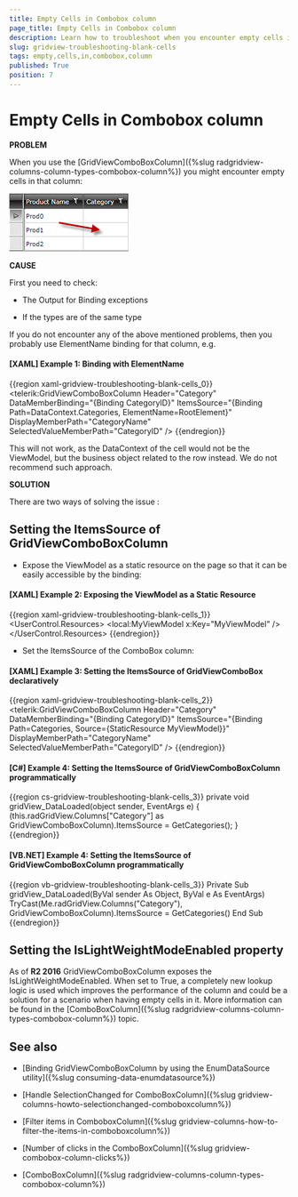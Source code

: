 ```yaml
---
title: Empty Cells in Combobox column
page_title: Empty Cells in Combobox column
description: Learn how to troubleshoot when you encounter empty cells in Combobox column within RadGridView - Telerik's WPF DataGrid.
slug: gridview-troubleshooting-blank-cells
tags: empty,cells,in,combobox,column
published: True
position: 7
---
```


# Empty Cells in Combobox column

__PROBLEM__

When you use the [GridViewComboBoxColumn]({%slug radgridview-columns-column-types-combobox-column%}) you might encounter empty cells in that column:

![GridView Troubleshooting Blank Cells](images/gridview_troubleshoot_blank_cells.png)

__CAUSE__

First you need to check:

* The Output for Binding exceptions

* If the types are of the same type

If you do not encounter any of the above mentioned problems, then you probably use ElementName binding for that column, e.g.

#### __[XAML] Example 1: Binding with ElementName__

{{region xaml-gridview-troubleshooting-blank-cells_0}}
	<telerik:GridViewComboBoxColumn Header="Category"
	DataMemberBinding="{Binding CategoryID}"
	ItemsSource="{Binding Path=DataContext.Categories, ElementName=RootElement}"
	DisplayMemberPath="CategoryName"
	SelectedValueMemberPath="CategoryID" />
{{endregion}}

This will not work, as the DataContext of the cell would not be the ViewModel, but the business object related to the row instead. We do not recommend such approach.

__SOLUTION__

There are two ways of solving the issue : 

## Setting the ItemsSource of GridViewComboBoxColumn

* Expose the ViewModel as a static resource on the page so that it can be easily accessible by the binding:

#### __[XAML] Example 2: Exposing the ViewModel as a Static Resource__

{{region xaml-gridview-troubleshooting-blank-cells_1}}
	<UserControl.Resources>
	    <local:MyViewModel x:Key="MyViewModel" />
	</UserControl.Resources>
{{endregion}}

* Set the ItemsSource of the ComboBox column:

#### __[XAML] Example 3: Setting the ItemsSource of GridViewComboBox declaratively__

{{region xaml-gridview-troubleshooting-blank-cells_2}}
	<telerik:GridViewComboBoxColumn Header="Category"
	DataMemberBinding="{Binding CategoryID}"
	ItemsSource="{Binding Path=Categories, Source={StaticResource MyViewModel}}"
	DisplayMemberPath="CategoryName"
	SelectedValueMemberPath="CategoryID" />
{{endregion}}

#### __[C#] Example 4: Setting the ItemsSource of GridViewComboBoxColumn programmatically__

{{region cs-gridview-troubleshooting-blank-cells_3}}
	private void gridView_DataLoaded(object sender, EventArgs e)
	{
	    (this.radGridView.Columns["Category"] as GridViewComboBoxColumn).ItemsSource = GetCategories();
	}
{{endregion}}

#### __[VB.NET] Example 4: Setting the ItemsSource of GridViewComboBoxColumn programmatically__

{{region vb-gridview-troubleshooting-blank-cells_3}}
	Private Sub gridView_DataLoaded(ByVal sender As Object, ByVal e As EventArgs)
	    TryCast(Me.radGridView.Columns("Category"), GridViewComboBoxColumn).ItemsSource = GetCategories()
	End Sub
{{endregion}}

## Setting the IsLightWeightModeEnabled property

As of __R2 2016__ GridViewComboBoxColumn exposes the IsLightWeightModeEnabled. When set to True, a completely new lookup logic is used which improves the performance of the column and could be a solution for a scenario when having empty cells in it. More information can be found in the [ComboBoxColumn]({%slug radgridview-columns-column-types-combobox-column%}) topic.

## See also

 * [Binding GridViewComboBoxColumn by using the EnumDataSource utility]({%slug consuming-data-enumdatasource%})
 
 * [Handle SelectionChanged for ComboBoxColumn]({%slug gridview-columns-howto-selectionchanged-comboboxcolumn%})
  
 * [Filter items in ComboboxColumn]({%slug gridview-columns-how-to-filter-the-items-in-comboboxcolumn%})

 * [Number of clicks in the ComboBoxColumn]({%slug gridview-combobox-column-clicks%})

 * [ComboBoxColumn]({%slug radgridview-columns-column-types-combobox-column%})
